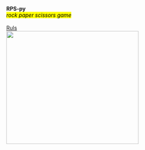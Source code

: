 **RPS-py**
<br>
<mark><i>rock paper scissors game</i></mark>
<br> 
<br>
<ins>Ruls</ins>
<br>
<img src='https://1.bp.blogspot.com/-swm8FEGLN4I/T2ODy_fMSPI/AAAAAAAAHw4/6W10ySC1iZU/s1600/rock-paper-scissors-1r0r6th.jpg' width=350 height=300>
